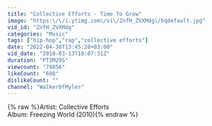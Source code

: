 ```yaml
---
title: "Collective Efforts - Time To Grow"
image: "https:\/\/i.ytimg.com\/vi\/ZnfH_ZVXMdg\/hqdefault.jpg"
vid_id: "ZnfH_ZVXMdg"
categories: "Music"
tags: ["hip-hop","rap","collective efforts"]
date: "2022-04-30T13:45:20+03:00"
vid_date: "2010-03-13T10:07:31Z"
duration: "PT3M29S"
viewcount: "74856"
likeCount: "698"
dislikeCount: ""
channel: "WalkerOfMyles"
---
```

{% raw %}Artist: Collective Efforts<br />Album: Freezing World (2010){% endraw %}
